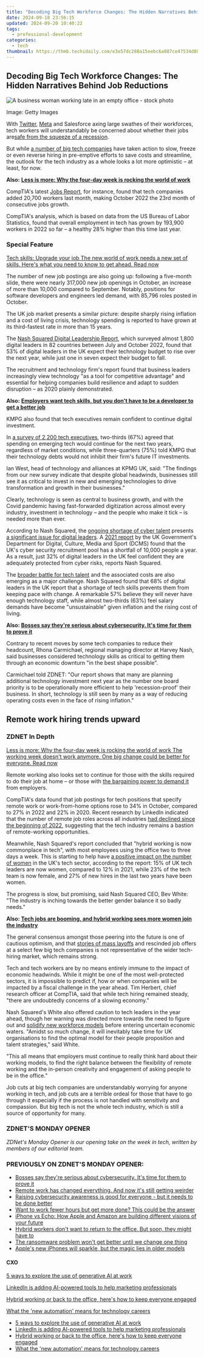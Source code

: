 ```yaml
---
title: "Decoding Big Tech Workforce Changes: The Hidden Narratives Behind Job Reductions"
date: 2024-09-18 23:56:15
updated: 2024-09-20 10:40:22
tags:
  - professional-development
categories:
  - tech
thumbnail: https://thmb.techidaily.com/e3e57dc288a15eebc6a087ce47534d889b154128f1cec9b763b947b83648c7c9.jpg
---
```


## Decoding Big Tech Workforce Changes: The Hidden Narratives Behind Job Reductions

![A business woman working late in an empty office - stock photo](https://www.zdnet.com/a/img/resize/c517ceaaaa4423ce38bb5fd7008d6b94d24ddc72/2022/11/08/80003148-f5b4-4c21-8263-9565c50bd2d8/gettyimages-93909723.jpg?auto=webp&precrop=2121,1192,x0,y222&width=1280)

Image: Getty Images

With [Twitter](https://www.zdnet.com/article/the-layoffs-are-starting-at-elon-musks-twitter/), [Meta](https://www.zdnet.com/article/mark-zuckerberg-memo-meta-is-cutting-11000-jobs-today/) and Salesforce axing large swathes of their workforces, tech workers will understandably be concerned about whether their jobs are[safe from the squeeze of a recession](https://www.zdnet.com/article/these-three-tech-skills-could-help-recession-proof-your-career-say-bosses/).

But while [a number of big tech companies](https://www.zdnet.com/article/big-tech-companies-are-pulling-back-on-hiring-is-it-time-to-worry/) have taken action to slow, freeze or even reverse hiring in pre-emptive efforts to save costs and streamline, the outlook for the tech industry as a whole looks a lot more optimistic – at least, for now. 

**Also:** [**Less is more: Why the four-day week is rocking the world of work**](https://www.zdnet.com/in-depth/innovation/less-is-more-why-the-four-day-week-rocking-the-world-of-work/)

CompTIA's latest [Jobs Report](https://www.comptia.org/content/tech-jobs-report), for instance, found that tech companies added 20,700 workers last month, making October 2022 the 23rd month of consecutive jobs growth. 

CompTIA's analysis, which is based on data from the US Bureau of Labor Statistics, found that overall employment in tech has grown by 193,900 workers in 2022 so far – a healthy 28% higher than this time last year. 

### Special Feature

[Tech skills: Upgrade your job The new world of work needs a new set of skills. Here's what you need to know to get ahead.  Read now](https://www.zdnet.com/topic/tech-skills-upgrade-your-job/)

The number of new job postings are also going up: following a five-month slide, there were nearly 317,000 new job openings in October, an increase of more than 10,000 compared to September. Notably, positions for software developers and engineers led demand, with 85,796 roles posted in October.

The UK job market presents a similar picture: despite sharply rising inflation and a cost of living crisis, technology spending is reported to have grown at its third-fastest rate in more than 15 years.

The [Nash Squared Digital Leadership Report](https://www.nashsquared.com/digital-leadership-report-2023), which surveyed almost 1,800 digital leaders in 82 countries between July and October 2022, found that 53% of digital leaders in the UK expect their technology budget to rise over the next year, while just one in seven expect their budget to fall.

The recruitment and technology firm's report found that business leaders increasingly view technology "as a tool for competitive advantage" and essential for helping companies build resilience and adapt to sudden disruption – as 2020 plainly demonstrated. 

**Also:** [**Employers want tech skills, but you don't have to be a developer to get a better job**](https://www.zdnet.com/education/professional-development/employers-want-tech-skills-but-you-dont-have-to-be-a-developer-to-get-a-better-job/)

KMPG also found that tech executives remain confident to continue digital investment. 

In [a survey of 2,200 tech executives](https://home.kpmg/uk/en/home/media/press-releases/2022/10/digital-investment.html), two-thirds (67%) agreed that spending on emerging tech would continue for the next two years, regardless of market conditions, while three-quarters (75%) told KMPG that their technology debts would not inhibit their firm's future IT investments.

Ian West, head of technology and alliances at KPMG UK, said: "The findings from our new survey indicate that despite global headwinds, businesses still see it as critical to invest in new and emerging technologies to drive transformation and growth in their businesses."

Clearly, technology is seen as central to business growth, and with the Covid pandemic having fast-forwarded digitization across almost every industry, investment in technology – and the people who make it tick – is needed more than ever.

According to Nash Squared, the [ongoing shortage of cyber talent](https://www.zdnet.com/article/cybersecurity-leaders-are-anticipating-mass-resignations-within-the-year/) presents [a significant issue for digital leaders](https://www.zdnet.com/article/cybersecurity-teams-are-reaching-their-breaking-point-we-should-all-be-worried/). A [2021 report](https://assets.publishing.service.gov.uk/government/uploads/system/uploads/attachment%5Fdata/file/973914/Ipsos%5FMORI%5FCyber%5FRecruitment%5FReport%5Fv1.pdf) by the UK Government's Department for Digital, Culture, Media and Sport (DCMS) found that the UK's cyber security recruitment pool has a shortfall of 10,000 people a year. As a result, just 32% of digital leaders in the UK feel confident they are adequately protected from cyber risks, reports Nash Squared.

The [broader battle for tech talent](https://www.zdnet.com/education/professional-development/when-it-comes-to-tackling-the-skills-shortage-employers-are-obsessing-over-the-wrong-thing/) and the associated costs are also emerging as a major challenge. Nash Squared found that 68% of digital leaders in the UK report that a shortage of tech skills prevents them from keeping pace with change. A remarkable 57% believe they will never have enough technology staff, while almost two-thirds (63%) feel salary demands have become "unsustainable" given inflation and the rising cost of living.

**Also: [Bosses say they're serious about cybersecurity. It's time for them to prove it](https://www.zdnet.com/article/bosses-say-theyre-serious-about-cybersecurity-its-time-for-them-to-prove-it/)**

Contrary to recent moves by some tech companies to reduce their headcount, Rhona Carmichael, regional managing director at Harvey Nash, said businesses considered technology skills as critical to getting them through an economic downturn "in the best shape possible".

Carmichael told ZDNET: "Our report shows that many are planning additional technology investment next year as the number one board priority is to be operationally more efficient to help 'recession-proof' their business. In short, technology is still seen by many as a way of reducing operating costs even in the face of rising inflation."

## Remote work hiring trends upward

### **ZDNET** In Depth

[Less is more: Why the four-day week is rocking the world of work The working week doesn't work anymore. One big change could be better for everyone.  Read now](https://www.zdnet.com/article/less-is-more-why-the-four-day-week-rocking-the-world-of-work/)

Remote working also looks set to continue for those with the skills required to do their job at home – or those with [the bargaining power to demand it](https://www.zdnet.com/article/salary-freezes-and-a-return-to-the-office-not-for-software-developers/) from employers.

CompTIA's data found that job postings for tech positions that specify remote work or work-from-home options rose to 34% in October, compared to 27% in 2022 and 22% in 2020\. Recent research by LinkedIn indicated that the number of remote job roles across all industries [had declined since the beginning of 2022](https://www.zdnet.com/education/business-management/looking-for-a-remote-work-job-it-could-be-getting-harder-to-find-one/), suggesting that the tech industry remains a bastion of remote-working opportunities.

Meanwhile, Nash Squared's report concluded that "hybrid working is now commonplace in tech", with most employees using the office two to three days a week. This is starting to help have [a positive impact on the number of women](https://www.zdnet.com/article/tech-jobs-are-booming-and-hybrid-working-sees-more-women-join-the-industry/) in the UK's tech sector, according to the report: 15% of UK tech leaders are now women, compared to 12% in 2021, while 23% of the tech team is now female, and 27% of new hires in the last two years have been women.

The progress is slow, but promising, said Nash Squared CEO, Bev White: "The industry is inching towards the better gender balance it so badly needs."

**Also: [Tech jobs are booming, and hybrid working sees more women join the industry](https://www.zdnet.com/article/tech-jobs-are-booming-and-hybrid-working-sees-more-women-join-the-industry/)**

The general consensus amongst those peering into the future is one of cautious optimism, and that [stories of mass layoffs](https://www.zdnet.com/article/the-layoffs-are-starting-at-elon-musks-twitter/) and rescinded job offers at a select few big tech companies is not representative of the wider tech-hiring market, which remains strong. 

Tech and tech workers are by no means entirely immune to the impact of economic headwinds. While it might be one of the most well-protected sectors, it is impossible to predict if, how or when companies will be impacted by a fiscal challenge in the year ahead. Tim Herbert, chief research officer at CompTIA, said that while tech hiring remained steady, "there are undoubtedly concerns of a slowing economy." 

Nash Squared's White also offered caution to tech leaders in the year ahead, though her warning was directed more towards the need to figure out and [solidify new workforce models](https://www.zdnet.com/article/hybrid-workers-dont-want-to-return-to-the-office-but-soon-they-might-have-to/) before entering uncertain economic waters. "Amidst so much change, it will inevitably take time for UK organisations to find the optimal model for their people proposition and talent strategies," said White.

"This all means that employers must continue to really think hard about their working models, to find the right balance between the flexibility of remote working and the in-person creativity and engagement of asking people to be in the office."

Job cuts at big tech companies are understandably worrying for anyone working in tech, and job cuts are a terrible ordeal for those that have to go through it especially if the process is not handled with sensitivity and compassion. But big tech is not the whole tech industry, which is still a source of opportunity for many.

### **ZDNET'S MONDAY OPENER** 

_ZDNet's Monday Opener is our opening take on the week in tech, written by members of our editorial team._ 

### **PREVIOUSLY ON ZDNET'S MONDAY OPENER:**

* [Bosses say they're serious about cybersecurity. It's time for them to prove it](https://www.zdnet.com/article/bosses-say-theyre-serious-about-cybersecurity-its-time-for-them-to-prove-it/)
* [Remote work has changed everything. And now it's still getting weirder](https://www.zdnet.com/article/remote-work-has-changed-everything-and-its-still-getting-weirder/)
* [Raising cybersecurity awareness is good for everyone - but it needs to be done better](https://www.zdnet.com/article/raising-cybersecurity-awareness-is-good-for-everyone-but-it-needs-to-be-done-better/)
* [Want to work fewer hours but get more done? This could be the answer](https://www.zdnet.com/article/the-four-day-workweek-why-now-is-the-best-time-to-try-something-radically-and-new/)
* [iPhone vs Echo: How Apple and Amazon are building different visions of your future](https://www.zdnet.com/article/apple-and-amazon-have-different-visions-of-the-future-neither-is-totally-right/)
* [Hybrid workers don't want to return to the office. But soon, they might have to](https://www.zdnet.com/article/hybrid-workers-dont-want-to-return-to-the-office-but-soon-they-might-have-to/)
* [The ransomware problem won't get better until we change one thing](https://www.zdnet.com/article/the-ransomware-problem-wont-get-better-until-we-change-one-thing/)
* [Apple's new iPhones will sparkle, but the magic lies in older models](https://www.zdnet.com/article/apples-new-iphones-will-sparkle-but-the-magic-lies-in-older-models/)

#### CXO

[5 ways to explore the use of generative AI at work](https://www.zdnet.com/article/6-ways-business-leaders-are-exploring-generative-ai-at-work/ "5 ways to explore the use of generative AI at work")

[LinkedIn is adding AI-powered tools to help marketing professionals](https://www.zdnet.com/article/linkedin-is-adding-ai-powered-tools-to-help-marketing-professionals/ "LinkedIn is adding AI-powered tools to help marketing professionals")

[Hybrid working or back to the office, here's how to keep everyone engaged](https://www.zdnet.com/article/hybrid-working-or-back-to-the-office-heres-how-to-keep-everyone-engaged/ "Hybrid working or back to the office, here's how to keep everyone engaged")

[What the 'new automation' means for technology careers](https://www.zdnet.com/article/what-the-new-automation-means-for-technology-careers/ "What the 'new automation' means for technology careers")

* [5 ways to explore the use of generative AI at work](https://www.zdnet.com/article/6-ways-business-leaders-are-exploring-generative-ai-at-work/ "5 ways to explore the use of generative AI at work")
* [LinkedIn is adding AI-powered tools to help marketing professionals](https://www.zdnet.com/article/linkedin-is-adding-ai-powered-tools-to-help-marketing-professionals/ "LinkedIn is adding AI-powered tools to help marketing professionals")
* [Hybrid working or back to the office, here's how to keep everyone engaged](https://www.zdnet.com/article/hybrid-working-or-back-to-the-office-heres-how-to-keep-everyone-engaged/ "Hybrid working or back to the office, here's how to keep everyone engaged")
* [What the 'new automation' means for technology careers](https://www.zdnet.com/article/what-the-new-automation-means-for-technology-careers/ "What the 'new automation' means for technology careers")

<ins class="adsbygoogle"
     style="display:block"
     data-ad-format="autorelaxed"
     data-ad-client="ca-pub-7571918770474297"
     data-ad-slot="1223367746"></ins>



<ins class="adsbygoogle"
     style="display:block"
     data-ad-client="ca-pub-7571918770474297"
     data-ad-slot="8358498916"
     data-ad-format="auto"
     data-full-width-responsive="true"></ins>
